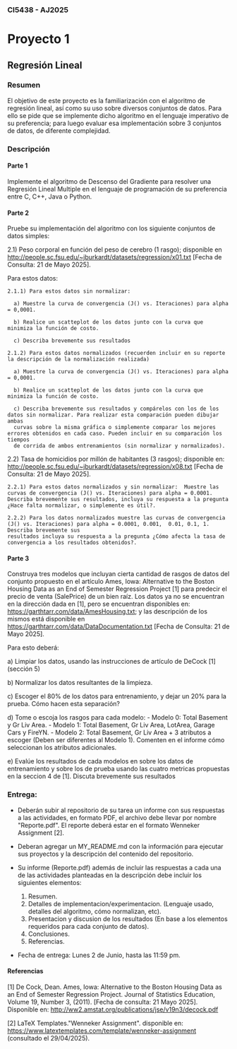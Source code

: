 ### CI5438 - AJ2025
# Proyecto 1

## Regresión Lineal

### Resumen
El objetivo de este proyecto es la familiarización con el algoritmo de regresión lineal,  así como su uso sobre diversos conjuntos de datos. 
Para ello se pide que se implemente dicho algoritmo en el lenguaje imperativo de su preferencia; para luego evaluar esa implementación sobre 3 conjuntos de datos, de diferente complejidad.


### Descripción

#### Parte 1
Implemente el algoritmo de Descenso del Gradiente para resolver una Regresión Lineal Multiple en el lenguaje de programación de su preferencia entre C, C++, Java o Python.


#### Parte 2

Pruebe su implementación del algoritmo con los siguiente conjuntos de datos simples:

  2.1) Peso corporal en función del peso de cerebro (1 rasgo); disponible en http://people.sc.fsu.edu/~jburkardt/datasets/regression/x01.txt [Fecha de Consulta: 21 de Mayo 2025]. 
 
  Para estos datos:
  
    2.1.1) Para estos datos sin normalizar: 

      a) Muestre la curva de convergencia (J() vs. Iteraciones) para alpha = 0,0001.

      b) Realice un scatteplot de los datos junto con la curva que minimiza la función de costo.

      c) Describa brevemente sus resultados

    2.1.2) Para estos datos normalizados (recuerden incluir en su reporte la descripción de la normalización realizada)

      a) Muestre la curva de convergencia (J() vs. Iteraciones) para alpha = 0,0001.
  
      b) Realice un scatteplot de los datos junto con la curva que minimiza la función de costo.

      c) Describa brevemente sus resultados y compárelos con los de los datos sin normalizar. Para realizar esta comparación pueden dibujar ambas 
      curvas sobre la misma gráfica o simplemente comparar los mejores errores obtenidos en cada caso. Pueden incluir en su comparación los tiempos 
      de corrida de ambos entrenamientos (sin normalizar y normalizados).
      
    

  2.2) Tasa de homicidios por millón de habitantes (3 rasgos); disponible en: http://people.sc.fsu.edu/~jburkardt/datasets/regression/x08.txt [Fecha de Consulta: 21 de Mayo 2025].

  
    2.2.1) Para estos datos normalizados y sin normalizar:  Muestre las curvas de convergencia (J() vs. Iteraciones) para alpha = 0.0001. Describa brevemente sus resultados, incluya su respuesta a la pregunta ¿Hace falta normalizar, o simplemente es útil?. 

    2.2.2) Para los datos normalizados muestre las curvas de convergencia (J() vs. Iteraciones) para alpha = 0.0001, 0.001,  0.01, 0.1, 1. Describa brevemente sus
    resultados incluya su respuesta a la pregunta ¿Cómo afecta la tasa de convergencia a los resultados obtenidos?. 


#### Parte 3
Construya tres modelos que incluyan cierta cantidad  de rasgos de datos del conjunto propuesto en el artículo Ames, Iowa: Alternative to the Boston Housing Data as an End of Semester Regression Project [1]  para predecir el precio de venta (SalePrice) de un bien raíz. Los datos ya no se encuentran en la dirección dada en [1], pero se encuentran disponibles en: https://garthtarr.com/data/AmesHousing.txt;  y las descripción de los mismos está disponible en https://garthtarr.com/data/DataDocumentation.txt [Fecha de Consulta: 21 de Mayo 2025]. 
  

Para esto deberá:

  a) Limpiar los datos, usando las instrucciones de artículo de DeCock [1] (sección 5)
  
  b) Normalizar los datos resultantes de la limpieza. 
  
  c) Escoger el 80% de los datos para entrenamiento, y dejar un 20% para la prueba. Cómo hacen esta separación?  

  d) Tome o escoja los rasgos para cada modelo:
    - Modelo 0: Total Basement y Gr Liv Area. 
    - Modelo 1: Total Basement, Gr Liv Area, LotArea, Garage Cars y FireYN.
    - Modelo 2: Total Basement, Gr Liv Area + 3 atributos a escoger (Deben ser diferentes al Modelo 1). Comenten en el informe cómo seleccionan los atributos adicionales.
    
  e) Evalúe los resultados de cada modelos en sobre los datos de entrenamiento y sobre los de prueba usando las cuatro metricas propuestas en la seccion 4 de [1]. Discuta brevemente sus resultados




### Entrega:

* Deberán subir al repositorio de su tarea un informe con sus respuestas a las actividades, en formato PDF, el archivo debe llevar por nombre "Reporte.pdf". El reporte deberá estar en el formato Wenneker Assignment [2].
    
* Deberan agregar un MY_README.md con la información para ejecutar sus proyectos y la descripción del contenido del repositorio.
  
* Su informe (Reporte.pdf) además de incluir las respuestas a cada una de las actividades planteadas en la descripción debe incluir los siguientes elementos: 
  1. Resumen.
  2. Detalles de implementacion/experimentacion. (Lenguaje usado, detalles del algoritmo, cómo normalizan, etc). 
  3. Presentacion y discusion de los resultados (En base a los elementos requeridos para cada conjunto de datos).
  4. Conclusiones.
  5. Referencias.

* Fecha de entrega: Lunes 2 de Junio, hasta las 11:59 pm.

#### Referencias
[1] De Cock, Dean. Ames, Iowa: Alternative to the Boston Housing Data as an End of Semester Regression Project. Journal of Statistics Education, Volume 19, Number 3, (2011). [Fecha de consulta: 21 Mayo 2025]. Disponible en: http://ww2.amstat.org/publications/jse/v19n3/decock.pdf 

[2] LaTeX Templates."Wenneker Assignment". disponible en: https://www.latextemplates.com/template/wenneker-assignment (consultado el 29/04/2025).
